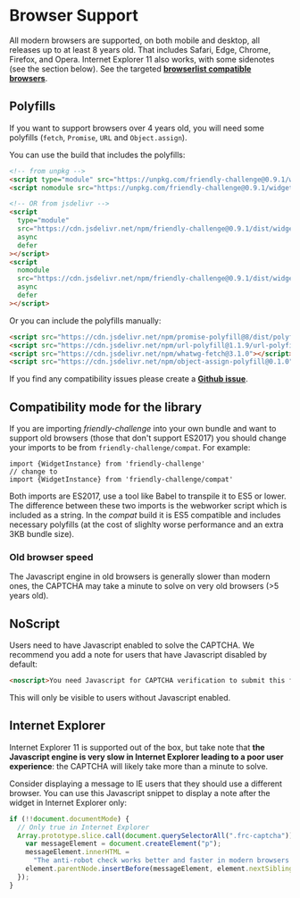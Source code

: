 # Browser Support

All modern browsers are supported, on both mobile and desktop, all releases up to at least 8 years old. That includes Safari, Edge, Chrome, Firefox, and Opera. Internet Explorer 11 also works, with some sidenotes (see the section below). See the targeted [**browserlist compatible browsers**](https://browserslist.dev/?q=c2luY2UgMjAxMywgbm90IGRlYWQsIG5vdCBpZSA8PTExLCBub3QgaWVfbW9iIDw9IDEx).

## Polyfills

If you want to support browsers over 4 years old, you will need some polyfills (`fetch`, `Promise`, `URL` and `Object.assign`).

You can use the build that includes the polyfills:

```html
<!-- from unpkg -->
<script type="module" src="https://unpkg.com/friendly-challenge@0.9.1/widget.module.min.js" async defer></script>
<script nomodule src="https://unpkg.com/friendly-challenge@0.9.1/widget.polyfilled.min.js" async defer></script>

<!-- OR from jsdelivr -->
<script
  type="module"
  src="https://cdn.jsdelivr.net/npm/friendly-challenge@0.9.1/dist/widget.module.min.js"
  async
  defer
></script>
<script
  nomodule
  src="https://cdn.jsdelivr.net/npm/friendly-challenge@0.9.1/dist/widget.polyfilled.min.js"
  async
  defer
></script>
```

Or you can include the polyfills manually:

```html
<script src="https://cdn.jsdelivr.net/npm/promise-polyfill@8/dist/polyfill.min.js"></script>
<script src="https://cdn.jsdelivr.net/npm/url-polyfill@1.1.9/url-polyfill.min.js"></script>
<script src="https://cdn.jsdelivr.net/npm/whatwg-fetch@3.1.0"></script>
<script src="https://cdn.jsdelivr.net/npm/object-assign-polyfill@0.1.0"></script>
```

If you find any compatibility issues please create a [**Github issue**](https://github.com/FriendlyCaptcha/friendly-challenge/issues).

## Compatibility mode for the library

If you are importing _friendly-challenge_ into your own bundle and want to support old browsers (those that don't support ES2017) you should change your imports to be from `friendly-challenge/compat`. For example:

```
import {WidgetInstance} from 'friendly-challenge'
// change to
import {WidgetInstance} from 'friendly-challenge/compat'
```

Both imports are ES2017, use a tool like Babel to transpile it to ES5 or lower. The difference between these two imports is the webworker script which is included as a string. In the _compat_ build it is ES5 compatible and includes necessary polyfills (at the cost of slighlty worse performance and an extra 3KB bundle size).

### Old browser speed

The Javascript engine in old browsers is generally slower than modern ones, the CAPTCHA may take a minute to solve on very old browsers (>5 years old).

## NoScript

Users need to have Javascript enabled to solve the CAPTCHA. We recommend you add a note for users that have Javascript disabled by default:

```html
<noscript>You need Javascript for CAPTCHA verification to submit this form.</noscript>
```

This will only be visible to users without Javascript enabled.

## Internet Explorer

Internet Explorer 11 is supported out of the box, but take note that **the Javascript engine is very slow in Internet Explorer leading to a poor user experience**: the CAPTCHA will likely take more than a minute to solve.

Consider displaying a message to IE users that they should use a different browser. You can use this Javascript snippet to display a note after the widget in Internet Explorer only:

```javascript
if (!!document.documentMode) {
  // Only true in Internet Explorer
  Array.prototype.slice.call(document.querySelectorAll(".frc-captcha")).forEach(function (element) {
    var messageElement = document.createElement("p");
    messageElement.innerHTML =
      "The anti-robot check works better and faster in modern browsers such as Edge, Firefox, or Chrome. Please consider updating your browser";
    element.parentNode.insertBefore(messageElement, element.nextSibling);
  });
}
```
